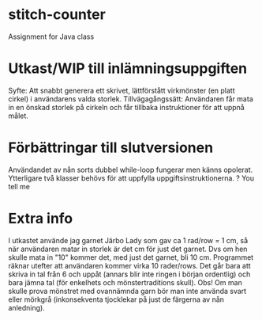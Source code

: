 # stitch-counter
Assignment for Java class

# Utkast/WIP till inlämningsuppgiften
Syfte: Att snabbt generera ett skrivet, lättförstått virkmönster (en platt cirkel) i användarens valda storlek.
Tillvägagångssätt: Användaren får mata in en önskad storlek på cirkeln och får tillbaka instruktioner för att uppnå målet.

# Förbättringar till slutversionen
Användandet av nån sorts dubbel while-loop fungerar men känns opolerat.
Ytterligare två klasser behövs för att uppfylla uppgiftsinstruktionerna.
? You tell me

# Extra info
  I utkastet använde jag garnet Järbo Lady som gav ca 1 rad/row = 1 cm, så när användaren matar in storlek är det cm för just det garnet. Dvs om hen skulle mata in "10" kommer det, med just det garnet, bli 10 cm.
  Programmet räknar utefter att användaren kommer virka 10 rader/rows.
  Det går bara att skriva in tal från 6 och uppåt (annars blir inte ringen i början ordentlig) och bara jämna tal (för enkelhets och mönstertraditions skull).
  Obs! Om man skulle prova mönstret med ovannämnda garn bör man inte använda svart eller mörkgrå (inkonsekventa tjocklekar på just de färgerna av nån anledning).
  
